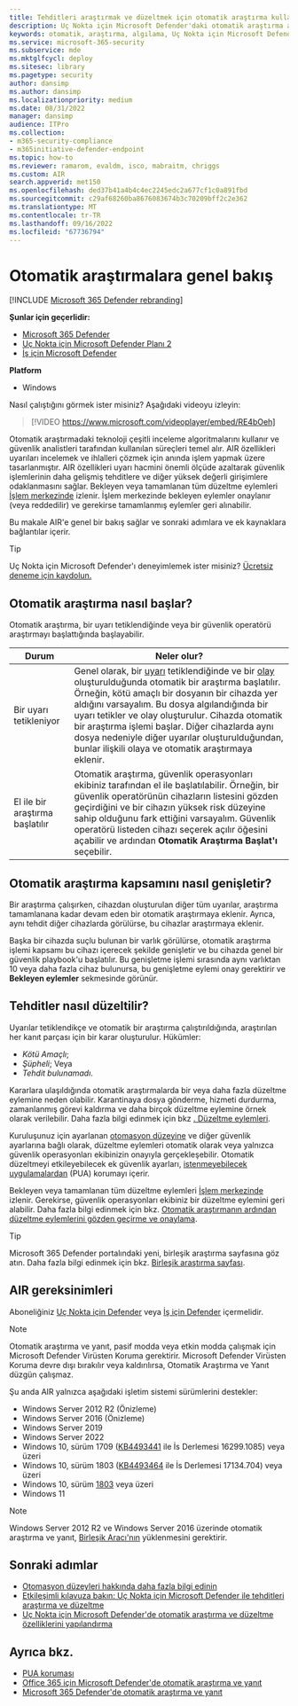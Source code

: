 ```yaml
---
title: Tehditleri araştırmak ve düzeltmek için otomatik araştırma kullanma
description: Uç Nokta için Microsoft Defender'daki otomatik araştırma akışını anlama.
keywords: otomatik, araştırma, algılama, Uç Nokta için Microsoft Defender
ms.service: microsoft-365-security
ms.subservice: mde
ms.mktglfcycl: deploy
ms.sitesec: library
ms.pagetype: security
author: dansimp
ms.author: dansimp
ms.localizationpriority: medium
ms.date: 08/31/2022
manager: dansimp
audience: ITPro
ms.collection:
- m365-security-compliance
- m365initiative-defender-endpoint
ms.topic: how-to
ms.reviewer: ramarom, evaldm, isco, mabraitm, chriggs
ms.custom: AIR
search.appverid: met150
ms.openlocfilehash: ded37b41a4b4c4ec2245edc2a677cf1c0a891fbd
ms.sourcegitcommit: c29af68260ba8676083674b3c70209bff2c2e362
ms.translationtype: MT
ms.contentlocale: tr-TR
ms.lasthandoff: 09/16/2022
ms.locfileid: "67736794"
---
```

# <a name="overview-of-automated-investigations"></a>Otomatik araştırmalara genel bakış

[!INCLUDE [Microsoft 365 Defender rebranding](../../includes/microsoft-defender.md)]

**Şunlar için geçerlidir:**
- [Microsoft 365 Defender](https://go.microsoft.com/fwlink/?linkid=2118804)
- [Uç Nokta için Microsoft Defender Planı 2](https://go.microsoft.com/fwlink/p/?linkid=2154037)
- [İş için Microsoft Defender](../defender-business/mdb-overview.md)

**Platform**
- Windows

Nasıl çalıştığını görmek ister misiniz? Aşağıdaki videoyu izleyin:

> [!VIDEO https://www.microsoft.com/videoplayer/embed/RE4bOeh]

Otomatik araştırmadaki teknoloji çeşitli inceleme algoritmalarını kullanır ve güvenlik analistleri tarafından kullanılan süreçleri temel alır. AIR özellikleri uyarıları incelemek ve ihlalleri çözmek için anında işlem yapmak üzere tasarlanmıştır. AIR özellikleri uyarı hacmini önemli ölçüde azaltarak güvenlik işlemlerinin daha gelişmiş tehditlere ve diğer yüksek değerli girişimlere odaklanmasını sağlar. Bekleyen veya tamamlanan tüm düzeltme eylemleri [İşlem merkezinde](auto-investigation-action-center.md) izlenir. İşlem merkezinde bekleyen eylemler onaylanır (veya reddedilir) ve gerekirse tamamlanmış eylemler geri alınabilir.

Bu makale AIR'e genel bir bakış sağlar ve sonraki adımlara ve ek kaynaklara bağlantılar içerir.

> [!TIP]
> Uç Nokta için Microsoft Defender'ı deneyimlemek ister misiniz? [Ücretsiz deneme için kaydolun.](https://signup.microsoft.com/create-account/signup?products=7f379fee-c4f9-4278-b0a1-e4c8c2fcdf7e&ru=https://aka.ms/MDEp2OpenTrial?ocid=docs-wdatp-automated-investigations-abovefoldlink)

## <a name="how-the-automated-investigation-starts"></a>Otomatik araştırma nasıl başlar?

Otomatik araştırma, bir uyarı tetiklendiğinde veya bir güvenlik operatörü araştırmayı başlattığında başlayabilir.

|Durum|Neler olur?|
|---|---|
|Bir uyarı tetikleniyor|Genel olarak, bir [uyarı](review-alerts.md) tetiklendiğinde ve bir [olay](view-incidents-queue.md) oluşturulduğunda otomatik bir araştırma başlatılır. Örneğin, kötü amaçlı bir dosyanın bir cihazda yer aldığını varsayalım. Bu dosya algılandığında bir uyarı tetikler ve olay oluşturulur. Cihazda otomatik bir araştırma işlemi başlar. Diğer cihazlarda aynı dosya nedeniyle diğer uyarılar oluşturulduğundan, bunlar ilişkili olaya ve otomatik araştırmaya eklenir.|
|El ile bir araştırma başlatılır|Otomatik araştırma, güvenlik operasyonları ekibiniz tarafından el ile başlatılabilir. Örneğin, bir güvenlik operatörünün cihazların listesini gözden geçirdiğini ve bir cihazın yüksek risk düzeyine sahip olduğunu fark ettiğini varsayalım. Güvenlik operatörü listeden cihazı seçerek açılır öğesini açabilir ve ardından **Otomatik Araştırma Başlat'ı** seçebilir.|

## <a name="how-an-automated-investigation-expands-its-scope"></a>Otomatik araştırma kapsamını nasıl genişletir?

Bir araştırma çalışırken, cihazdan oluşturulan diğer tüm uyarılar, araştırma tamamlanana kadar devam eden bir otomatik araştırmaya eklenir. Ayrıca, aynı tehdit diğer cihazlarda görülürse, bu cihazlar araştırmaya eklenir.

Başka bir cihazda suçlu bulunan bir varlık görülürse, otomatik araştırma işlemi kapsamı bu cihazı içerecek şekilde genişletir ve bu cihazda genel bir güvenlik playbook'u başlatılır. Bu genişletme işlemi sırasında aynı varlıktan 10 veya daha fazla cihaz bulunursa, bu genişletme eylemi onay gerektirir ve **Bekleyen eylemler** sekmesinde görünür.

## <a name="how-threats-are-remediated"></a>Tehditler nasıl düzeltilir?

Uyarılar tetiklendikçe ve otomatik bir araştırma çalıştırıldığında, araştırılan her kanıt parçası için bir karar oluşturulur. Hükümler:

- *Kötü Amaçlı*;
- *Şüpheli*; Veya
- *Tehdit bulunamadı*.

Kararlara ulaşıldığında otomatik araştırmalarda bir veya daha fazla düzeltme eylemine neden olabilir. Karantinaya dosya gönderme, hizmeti durdurma, zamanlanmış görevi kaldırma ve daha birçok düzeltme eylemine örnek olarak verilebilir. Daha fazla bilgi edinmek için bkz [. Düzeltme eylemleri](manage-auto-investigation.md#remediation-actions).

Kuruluşunuz için ayarlanan [otomasyon düzeyine](automation-levels.md) ve diğer güvenlik ayarlarına bağlı olarak, düzeltme eylemleri otomatik olarak veya yalnızca güvenlik operasyonları ekibinizin onayıyla gerçekleşebilir. Otomatik düzeltmeyi etkileyebilecek ek güvenlik ayarları, [istenmeyebilecek uygulamalardan](/windows/security/threat-protection/microsoft-defender-antivirus/detect-block-potentially-unwanted-apps-microsoft-defender-antivirus) (PUA) korumayı içerir.

Bekleyen veya tamamlanan tüm düzeltme eylemleri [İşlem merkezinde](auto-investigation-action-center.md) izlenir. Gerekirse, güvenlik operasyonları ekibiniz bir düzeltme eylemini geri alabilir. Daha fazla bilgi edinmek için bkz. [Otomatik araştırmanın ardından düzeltme eylemlerini gözden geçirme ve onaylama](/microsoft-365/security/defender-endpoint/manage-auto-investigation).

> [!TIP]
> Microsoft 365 Defender portalındaki yeni, birleşik araştırma sayfasına göz atın. Daha fazla bilgi edinmek için bkz. [Birleşik araştırma sayfası](/microsoft-365/security/defender/m365d-autoir-results#new-unified-investigation-page).

## <a name="requirements-for-air"></a>AIR gereksinimleri

Aboneliğiniz [Uç Nokta için Defender](microsoft-defender-endpoint.md) veya [İş için Defender](../defender-business/mdb-overview.md) içermelidir.

> [!NOTE]
> Otomatik araştırma ve yanıt, pasif modda veya etkin modda çalışmak için Microsoft Defender Virüsten Koruma gerektirir. Microsoft Defender Virüsten Koruma devre dışı bırakılır veya kaldırılırsa, Otomatik Araştırma ve Yanıt düzgün çalışmaz.

Şu anda AIR yalnızca aşağıdaki işletim sistemi sürümlerini destekler:

- Windows Server 2012 R2 (Önizleme)
- Windows Server 2016 (Önizleme)
- Windows Server 2019
- Windows Server 2022
- Windows 10, sürüm 1709 ([KB4493441](https://support.microsoft.com/help/4493441/windows-10-update-kb4493441) ile İs Derlemesi 16299.1085) veya üzeri
- Windows 10, sürüm 1803 ([KB4493464](https://support.microsoft.com/help/4493464/windows-10-update-kb4493464) ile İs Derlemesi 17134.704) veya üzeri
- Windows 10, sürüm [1803](/windows/release-information/status-windows-10-1809-and-windows-server-2019) veya üzeri
- Windows 11

> [!NOTE]
> Windows Server 2012 R2 ve Windows Server 2016 üzerinde otomatik araştırma ve yanıt, [Birleşik Aracı'nın](/microsoft-365/security/defender-endpoint/configure-server-endpoints#new-windows-server-2012-r2-and-2016-functionality-in-the-modern-unified-solution) yüklenmesini gerektirir. 

## <a name="next-steps"></a>Sonraki adımlar

- [Otomasyon düzeyleri hakkında daha fazla bilgi edinin](automation-levels.md)
- [Etkileşimli kılavuza bakın: Uç Nokta için Microsoft Defender ile tehditleri araştırma ve düzeltme](https://aka.ms/MDATP-IR-Interactive-Guide)
- [Uç Nokta için Microsoft Defender'de otomatik araştırma ve düzeltme özelliklerini yapılandırma](configure-automated-investigations-remediation.md)

## <a name="see-also"></a>Ayrıca bkz.

- [PUA koruması](/windows/security/threat-protection/microsoft-defender-antivirus/detect-block-potentially-unwanted-apps-microsoft-defender-antivirus)
- [Office 365 için Microsoft Defender'de otomatik araştırma ve yanıt](/microsoft-365/security/office-365-security/office-365-air)
- [Microsoft 365 Defender'de otomatik araştırma ve yanıt](/microsoft-365/security/defender/m365d-autoir)
